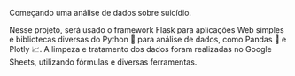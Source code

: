  Começando uma análise de dados sobre suicídio.
 
Nesse projeto, será usado o framework Flask para aplicações Web simples e bibliotecas diversas do Python 🐍 para análise de dados, como Pandas 🐼 e Plotly 📈.
A limpeza e tratamento dos dados foram realizadas no Google Sheets, utilizando fórmulas e diversas ferramentas.
